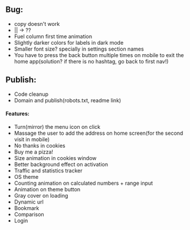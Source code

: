 ## Bug:
- copy doesn't work
- || -> ??
- Fuel column first time animation
- Slightly darker colors for labels in dark mode
- Smaller font size? specially in settings section names
- You have to press the back button multiple times on mobile to exit the home app(solution? if there is no hashtag, go back to first nav!)

## Publish:
- Code cleanup
- Domain and publish(robots.txt, readme link)

#### Features:
- Turn(mirror) the menu icon on click
- Massage the user to add the address on home screen(for the second visit in mobile)
- No thanks in cookies
- Buy me a pizza!
- Size animation in cookies window
- Better background effect on activation
- Traffic and statistics tracker
- OS theme
- Counting animation on calculated numbers + range input
- Animation on theme button
- Gray cover on loading
- Dynamic url
- Bookmark
- Comparison
- Login
